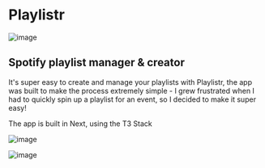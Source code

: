 # Playlistr
![image](https://user-images.githubusercontent.com/24207888/187053643-b498364d-c0ca-42d2-a78c-043d4ce31668.png)

## Spotify playlist manager & creator
It's super easy to create and manage your playlists with Playlistr, the app was built to make the process extremely simple - I grew frustrated when I had to quickly spin up a playlist for an event, so I decided to make it super easy!

The app is built in Next, using the T3 Stack

![image](https://user-images.githubusercontent.com/24207888/187053686-4c8005d6-76e9-4f0a-82ac-b11637d907e5.png)

![image](https://user-images.githubusercontent.com/24207888/187053696-4f4e6a65-4c72-4dfc-a0f1-207b738109a7.png)
